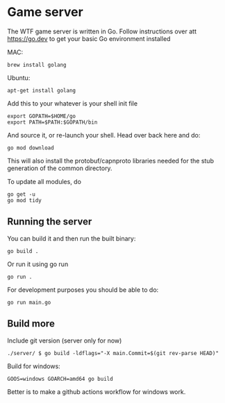 # Game server

The WTF game server is written in Go. Follow instructions over att https://go.dev to get your basic Go environment
installed

MAC:

    brew install golang

Ubuntu:
    
    apt-get install golang

Add this to your whatever is your shell init file

    export GOPATH=$HOME/go
    export PATH=$PATH:$GOPATH/bin

And source it, or re-launch your shell. Head over back here and do:

    go mod download

This will also install the protobuf/capnproto libraries needed for the stub generation of the common directory.

To update all modules, do
    
    go get -u
    go mod tidy


## Running the server

You can build it and then run the built binary:

    go build .

Or run it using go run

    go run .

For development purposes you should be able to do:

    go run main.go

## Build more

Include git version (server only for now)

    ./server/ $ go build -ldflags="-X main.Commit=$(git rev-parse HEAD)"

Build for windows:

    GOOS=windows GOARCH=amd64 go build

Better is to make a github actions workflow for windows work.